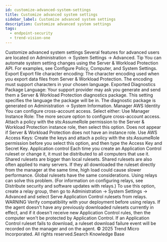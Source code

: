 ```yaml
---
id: customize-advanced-system-settings
title: Customize advanced system settings
sidebar_label: Customize advanced system settings
description: Customize advanced system settings
tags:
  - endpoint-security
  - trend-vision-one
---
```


 Customize advanced system settings Several features for advanced users are located on Administration → System Settings → Advanced. Tip You can automate system setting changes using the Server & Workload Protection API. For examples, see Configure Policy, Computer, and System Settings. Export Export file character encoding: The character encoding used when you export data files from Server & Workload Protection. The encoding must support characters in your chosen language. Exported Diagnostics Package Language: Your support provider may ask you generate and send them a Server & Workload Protection diagnostics package. This setting specifies the language the package will be in. The diagnostic package is generated on Administration → System Information. Manager AWS Identity You can configure cross-account access. Select either: Use Manager Instance Role: The more secure option to configure cross-account access. Attach a policy with the sts:AssumeRole permission to the Server & Workload Protection instance role, then select this option. Does not appear if Server & Workload Protection does not have an instance role. Use AWS Access Keys: Create the keys and attach a policy with the sts:AssumeRole permission before you select this option, and then type the Access Key and Secret Key. Application control Each time you create an Application Control ruleset or change it, it must be distributed to all computers that use it. Shared rulesets are bigger than local rulesets. Shared rulesets are also often applied to many servers. If they all downloaded the ruleset directly from the manager at the same time, high load could cause slower performance. Global rulesets have the same considerations. Using relays can solve this problem. (For information on configuring relays, see Distribute security and software updates with relays.) To use this option, create a relay group, then go to Administration → System Settings → Advanced and select Serve Application Control rulesets from relays. WARNING Verify compatibility with your deployment before using relays. If the agent doesn't have any previously downloaded rulesets currently in effect, and if it doesn't receive new Application Control rules, then the computer won't be protected by Application Control. If an Application Control ruleset fails to download, a ruleset download failure event will be recorded on the manager and on the agent. © 2025 Trend Micro Incorporated. All rights reserved.Search Knowledge Base